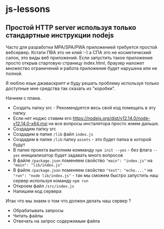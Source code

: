 # js-lessons
## Простой HTTP server используя только стандартные инструкции nodejs

Часто для разработки MPA/SPA/PWA приложенией требуется простой вебсервер.
Кстати ПВА это не клей :-) а СПА это не косметический салон, это виды веб приложений.
Если запустить такое приложение просто открыв стартовую страницу index.html,
браузер наложет множество ограничений и работа приложения будет нарушена или не полной.

Я люблю язык джаваскрипт и буду решать проблему используя только
доступные мне средства так сказать из "коробки".

Начнем с плана.

- Создать папку src - Рекомендуется весь свой код помещать в эту папку
- Если нет ноджс ставим его  https://nodejs.org/dist/v12.14.0/node-v12.14.0-x64.msi
на все вопросы инсталятора просто жмем дальше.
- Создадим папку src
- Создадим в папке `/lib` файл `index.js`
- Создадим в папке `/lib` папку `assets` - это будет папка в которой будут
- В папке проекта выполним комманду  ` npm init --yes ` - без флага `-- yes` инициализатор будет задавать много вопросов
- В файле `/package.json` поменяем свойство `"main": "index.js"` на `  "main": "lib/index.js"`
- В файле `/package.json` поменяем свойство `"test": "echo...."` на `  "run": "node lib/index.js"` - так мы сможем быстро запустить наш сервер используя команду `npm run`
- Откроем файл `/src/index.js`
- Напишем код сервера

Итак что мы знаем о том что должен делать наш сервер ?
- Обрабатывать запросы
- Читать файлы
- Отвечать на запрос содержимым файла
